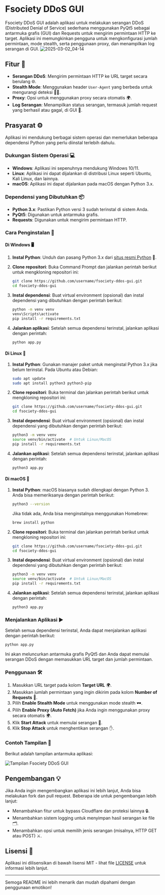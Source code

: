 # Fsociety DDoS GUI

Fsociety DDoS GUI adalah aplikasi untuk melakukan serangan DDoS (Distributed Denial of Service) sederhana menggunakan PyQt5 sebagai antarmuka grafis (GUI) dan Requests untuk mengirim permintaan HTTP ke target. Aplikasi ini memungkinkan pengguna untuk mengkonfigurasi jumlah permintaan, mode stealth, serta penggunaan proxy, dan menampilkan log serangan di GUI.
![2025-03-02_04-14](https://github.com/user-attachments/assets/43efc634-7624-452e-b5de-aef65c4bd66b)

## Fitur 🚀

- **Serangan DDoS**: Mengirim permintaan HTTP ke URL target secara berulang 🌐.
- **Stealth Mode**: Menggunakan header `User-Agent` yang berbeda untuk mengurangi deteksi 🕵️‍♂️.
- **Proxy**: Opsi untuk menggunakan proxy secara otomatis 🌍.
- **Log Serangan**: Menampilkan status serangan, termasuk jumlah request yang berhasil atau gagal, di GUI 📜.

## Prasyarat ⚙️

Aplikasi ini mendukung berbagai sistem operasi dan memerlukan beberapa dependensi Python yang perlu diinstal terlebih dahulu.

### Dukungan Sistem Operasi 💻

- **Windows**: Aplikasi ini sepenuhnya mendukung Windows 10/11.
- **Linux**: Aplikasi ini dapat dijalankan di distribusi Linux seperti Ubuntu, Kali Linux, dan lainnya.
- **macOS**: Aplikasi ini dapat dijalankan pada macOS dengan Python 3.x.

### Dependensi yang Dibutuhkan 📦

- **Python 3.x**: Pastikan Python versi 3 sudah terinstal di sistem Anda.
- **PyQt5**: Digunakan untuk antarmuka grafis.
- **Requests**: Digunakan untuk mengirim permintaan HTTP.

### Cara Penginstalan 🔧

#### Di Windows 🖥️

1. **Instal Python**:
   Unduh dan pasang Python 3.x dari [situs resmi Python](https://www.python.org/downloads/) 🐍.
   
2. **Clone repositori**:
   Buka Command Prompt dan jalankan perintah berikut untuk mengkloning repositori ini:
   
   ```bash
   git clone https://github.com/username/fsociety-ddos-gui.git
   cd fsociety-ddos-gui
   ```

3. **Instal dependensi**:
   Buat virtual environment (opsional) dan instal dependensi yang dibutuhkan dengan perintah berikut:
   
   ```bash
   python -m venv venv
   venv\Scripts\activate
   pip install -r requirements.txt
   ```

4. **Jalankan aplikasi**:
   Setelah semua dependensi terinstal, jalankan aplikasi dengan perintah:
   
   ```bash
   python app.py
   ```

#### Di Linux 🐧

1. **Instal Python**:
   Gunakan manajer paket untuk menginstal Python 3.x jika belum terinstal. Pada Ubuntu atau Debian:
   
   ```bash
   sudo apt update
   sudo apt install python3 python3-pip
   ```

2. **Clone repositori**:
   Buka terminal dan jalankan perintah berikut untuk mengkloning repositori ini:
   
   ```bash
   git clone https://github.com/username/fsociety-ddos-gui.git
   cd fsociety-ddos-gui
   ```

3. **Instal dependensi**:
   Buat virtual environment (opsional) dan instal dependensi yang dibutuhkan dengan perintah berikut:
   
   ```bash
   python3 -m venv venv
   source venv/bin/activate  # Untuk Linux/MacOS
   pip install -r requirements.txt
   ```

4. **Jalankan aplikasi**:
   Setelah semua dependensi terinstal, jalankan aplikasi dengan perintah:
   
   ```bash
   python3 app.py
   ```

#### Di macOS 🍏

1. **Instal Python**:
   macOS biasanya sudah dilengkapi dengan Python 3. Anda bisa memeriksanya dengan perintah berikut:
   
   ```bash
   python3 --version
   ```

   Jika tidak ada, Anda bisa menginstalnya menggunakan Homebrew:
   
   ```bash
   brew install python
   ```

2. **Clone repositori**:
   Buka terminal dan jalankan perintah berikut untuk mengkloning repositori ini:
   
   ```bash
   git clone https://github.com/username/fsociety-ddos-gui.git
   cd fsociety-ddos-gui
   ```

3. **Instal dependensi**:
   Buat virtual environment (opsional) dan instal dependensi yang dibutuhkan dengan perintah berikut:
   
   ```bash
   python3 -m venv venv
   source venv/bin/activate  # Untuk Linux/MacOS
   pip install -r requirements.txt
   ```

4. **Jalankan aplikasi**:
   Setelah semua dependensi terinstal, jalankan aplikasi dengan perintah:
   
   ```bash
   python3 app.py
   ```

### Menjalankan Aplikasi ▶️

Setelah semua dependensi terinstal, Anda dapat menjalankan aplikasi dengan perintah berikut:

```bash
python app.py
```

Ini akan meluncurkan antarmuka grafis PyQt5 dan Anda dapat memulai serangan DDoS dengan memasukkan URL target dan jumlah permintaan.

### Penggunaan 🛠️

1. Masukkan URL target pada kolom **Target URL** 🌍.
2. Masukkan jumlah permintaan yang ingin dikirim pada kolom **Number of Requests** 🔢.
3. Pilih **Enable Stealth Mode** untuk menggunakan mode stealth 🕶️.
4. Pilih **Enable Proxy (Auto Fetch)** jika Anda ingin menggunakan proxy secara otomatis 🌍.
5. Klik **Start Attack** untuk memulai serangan 🚀.
6. Klik **Stop Attack** untuk menghentikan serangan ✋.

### Contoh Tampilan 👀

Berikut adalah tampilan antarmuka aplikasi:

![Tampilan Fsociety DDoS GUI](screenshot.png)

## Pengembangan 💡

Jika Anda ingin mengembangkan aplikasi ini lebih lanjut, Anda bisa melakukan fork dan pull request. Beberapa ide untuk pengembangan lebih lanjut:
- Menambahkan fitur untuk bypass Cloudflare dan proteksi lainnya 🔒.
- Menambahkan sistem logging untuk menyimpan hasil serangan ke file 🗂️.
- Menambahkan opsi untuk memilih jenis serangan (misalnya, HTTP GET atau POST) ⚔️.

## Lisensi 📝

Aplikasi ini dilisensikan di bawah lisensi MIT - lihat file [LICENSE](LICENSE) untuk informasi lebih lanjut.

---

Semoga README ini lebih menarik dan mudah dipahami dengan penggunaan emotikon!
